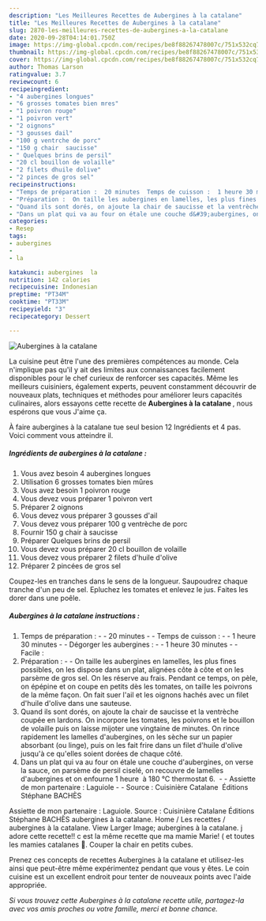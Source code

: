 ```yaml
---
description: "Les Meilleures Recettes de Aubergines à la catalane"
title: "Les Meilleures Recettes de Aubergines à la catalane"
slug: 2870-les-meilleures-recettes-de-aubergines-a-la-catalane
date: 2020-09-28T04:14:01.750Z
image: https://img-global.cpcdn.com/recipes/be8f88267478007c/751x532cq70/aubergines-a-la-catalane-photo-principale-de-la-recette.jpg
thumbnail: https://img-global.cpcdn.com/recipes/be8f88267478007c/751x532cq70/aubergines-a-la-catalane-photo-principale-de-la-recette.jpg
cover: https://img-global.cpcdn.com/recipes/be8f88267478007c/751x532cq70/aubergines-a-la-catalane-photo-principale-de-la-recette.jpg
author: Thomas Larson
ratingvalue: 3.7
reviewcount: 6
recipeingredient:
- "4 aubergines longues"
- "6 grosses tomates bien mres"
- "1 poivron rouge"
- "1 poivron vert"
- "2 oignons"
- "3 gousses dail"
- "100 g ventrche de porc"
- "150 g chair  saucisse"
- " Quelques brins de persil"
- "20 cl bouillon de volaille"
- "2 filets dhuile dolive"
- "2 pinces de gros sel"
recipeinstructions:
- "Temps de préparation :  20 minutes  Temps de cuisson :  1 heure 30 minutes  Dégorger les aubergines :  1 heure 30 minutes  Facile :"
- "Préparation :  On taille les aubergines en lamelles, les plus fines possibles, on les dispose dans un plat, alignées côte à côte et on les parsème de gros sel. On les réserve au frais. Pendant ce temps, on pèle, on épépine et on coupe en petits dès les tomates, on taille les poivrons de la même façon. On fait suer l&#39;ail et les oignons hachés avec un filet d&#39;huile d&#39;olive dans une sauteuse."
- "Quand ils sont dorés, on ajoute la chair de saucisse et la ventrèche coupée en lardons. On incorpore les tomates, les poivrons et le bouillon de volaille puis on laisse mijoter une vingtaine de minutes. On rince rapidement les lamelles d&#39;aubergines, on les sèche sur un papier absorbant (ou linge), puis on les fait frire dans un filet d&#39;huile d&#39;olive jusqu&#39;à ce qu&#39;elles soient dorées de chaque côté."
- "Dans un plat qui va au four on étale une couche d&#39;aubergines, on verse la sauce, on parsème de persil ciselé, on recouvre de lamelles d&#39;aubergines et on enfourne 1 heure  à 180 °C thermostat 6.   Assiette de mon partenaire : Laguiole  Source : Cuisinière Catalane  Éditions Stéphane BACHÈS"
categories:
- Resep
tags:
- aubergines
- 
- la

katakunci: aubergines  la 
nutrition: 142 calories
recipecuisine: Indonesian
preptime: "PT34M"
cooktime: "PT33M"
recipeyield: "3"
recipecategory: Dessert

---
```



![Aubergines à la catalane](https://img-global.cpcdn.com/recipes/be8f88267478007c/751x532cq70/aubergines-a-la-catalane-photo-principale-de-la-recette.jpg)

La cuisine peut être l'une des premières compétences au monde. Cela n'implique pas qu'il y ait des limites aux connaissances facilement disponibles pour le chef curieux de renforcer ses capacités. Même les meilleurs cuisiniers, également experts, peuvent constamment découvrir de nouveaux plats, techniques et méthodes pour améliorer leurs capacités culinaires, alors essayons cette recette de <strong> Aubergines à la catalane </strong>, nous espérons que vous J'aime ça.

<!--inarticleads1-->

À faire aubergines à la catalane tue seul besion 12 Ingrédients et 4 pas. Voici comment vous atteindre il.

##### Ingrédients de aubergines à la catalane :

1. Vous avez besoin 4 aubergines longues
1. Utilisation 6 grosses tomates bien mûres
1. Vous avez besoin 1 poivron rouge
1. Vous devez vous préparer 1 poivron vert
1. Préparer 2 oignons
1. Vous devez vous préparer 3 gousses d&#39;ail
1. Vous devez vous préparer 100 g ventrèche de porc
1. Fournir 150 g chair à saucisse
1. Préparer  Quelques brins de persil
1. Vous devez vous préparer 20 cl bouillon de volaille
1. Vous devez vous préparer 2 filets d&#39;huile d&#39;olive
1. Préparer 2 pincées de gros sel


Coupez-les en tranches dans le sens de la longueur. Saupoudrez chaque tranche d&#39;un peu de sel. Epluchez les tomates et enlevez le jus. Faites les dorer dans une poêle. 

<!--inarticleads2-->

##### Aubergines à la catalane instructions :

1. Temps de préparation : -  - 20 minutes -  - Temps de cuisson : -  - 1 heure 30 minutes -  - Dégorger les aubergines : -  - 1 heure 30 minutes -  - Facile :
1. Préparation : -  - On taille les aubergines en lamelles, les plus fines possibles, on les dispose dans un plat, alignées côte à côte et on les parsème de gros sel. On les réserve au frais. Pendant ce temps, on pèle, on épépine et on coupe en petits dès les tomates, on taille les poivrons de la même façon. On fait suer l&#39;ail et les oignons hachés avec un filet d&#39;huile d&#39;olive dans une sauteuse.
1. Quand ils sont dorés, on ajoute la chair de saucisse et la ventrèche coupée en lardons. On incorpore les tomates, les poivrons et le bouillon de volaille puis on laisse mijoter une vingtaine de minutes. On rince rapidement les lamelles d&#39;aubergines, on les sèche sur un papier absorbant (ou linge), puis on les fait frire dans un filet d&#39;huile d&#39;olive jusqu&#39;à ce qu&#39;elles soient dorées de chaque côté.
1. Dans un plat qui va au four on étale une couche d&#39;aubergines, on verse la sauce, on parsème de persil ciselé, on recouvre de lamelles d&#39;aubergines et on enfourne 1 heure  à 180 °C thermostat 6.  -  - Assiette de mon partenaire : Laguiole -  - Source : Cuisinière Catalane  Éditions Stéphane BACHÈS


Assiette de mon partenaire : Laguiole. Source : Cuisinière Catalane Éditions Stéphane BACHÈS aubergines à la catalane. Home / Les recettes / aubergines à la catalane. View Larger Image; aubergines à la catalane. j adore cette recette!! c est la même recette que ma mamie Marie! ( et toutes les mamies catalanes 🙂. Couper la chair en petits cubes. 

<!--inarticleads1-->

<p>
Prenez ces concepts de recettes Aubergines à la catalane et utilisez-les ainsi que peut-être même expérimentez pendant que vous y êtes. Le coin cuisine est un excellent endroit pour tenter de nouveaux points avec l'aide appropriée.
</p>

<p>
<i>Si vous trouvez cette Aubergines à la catalane recette utile, partagez-la avec vos amis proches ou votre famille, merci et bonne chance.</i>
</p>
